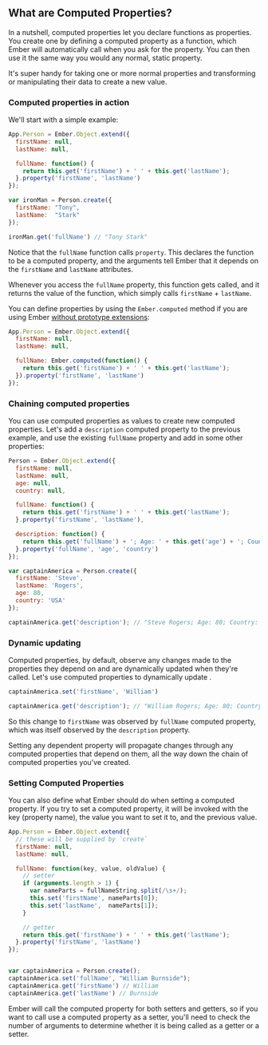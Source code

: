 ## What are Computed Properties?

In a nutshell, computed properties let you declare functions as properties. You create one by defining a computed property as a function, which Ember will automatically call when you ask for the property. You can then use it the same way you would any normal, static property.

It's super handy for taking one or more normal properties and transforming or manipulating their data to create a new value.

### Computed properties in action

We'll start with a simple example:

```javascript
App.Person = Ember.Object.extend({
  firstName: null,
  lastName: null,

  fullName: function() {
    return this.get('firstName') + ' ' + this.get('lastName');
  }.property('firstName', 'lastName')
});

var ironMan = Person.create({
  firstName: "Tony",
  lastName:  "Stark"
});

ironMan.get('fullName') // "Tony Stark"
```
Notice that the `fullName` function calls `property`. This declares the function to be a computed property, and the arguments tell Ember that it depends on the `firstName` and `lastName` attributes.

Whenever you access the `fullName` property, this function gets called, and it returns the value of the function, which simply calls `firstName` + `lastName`.

You can define properties by using the `Ember.computed` method if you are using Ember [without prototype extensions](/guides/configuring-ember/disabling-prototype-extensions):

```javascript
App.Person = Ember.Object.extend({
  firstName: null,
  lastName: null,

  fullName: Ember.computed(function() {
    return this.get('firstName') + ' ' + this.get('lastName');
  }).property('firstName', 'lastName')
});
```

### Chaining computed properties

You can use computed properties as values to create new computed properties. Let's add a `description` computed property to the previous example, and use the existing `fullName` property and add in some other properties:

```javascript
Person = Ember.Object.extend({
  firstName: null,
  lastName: null,
  age: null,
  country: null,

  fullName: function() {
    return this.get('firstName') + ' ' + this.get('lastName');
  }.property('firstName', 'lastName'),

  description: function() {
    return this.get('fullName') + '; Age: ' + this.get('age') + '; Country: ' + this.get('country');
  }.property('fullName', 'age', 'country')
});

var captainAmerica = Person.create({
  firstName: 'Steve',
  lastName: 'Rogers',
  age: 80,
  country: 'USA'
});

captainAmerica.get('description'); // "Steve Rogers; Age: 80; Country: USA"
```

### Dynamic updating

Computed properties, by default, observe any changes made to the properties they depend on and are dynamically updated when they're called. Let's use computed properties to dynamically update .

```javascript
captainAmerica.set('firstName', 'William')

captainAmerica.get('description'); // "William Rogers; Age: 80; Country: USA"
```

So this change to `firstName` was observed by `fullName` computed property, which was itself observed by the `description` property.

Setting any dependent property will propagate changes through any computed properties that depend on them, all the way down the chain of computed properties you've created.

### Setting Computed Properties

You can also define what Ember should do when setting a computed property. If you try to set a computed property, it will be invoked with the key (property name), the value you want to set it to, and the previous value.

```javascript
App.Person = Ember.Object.extend({
  // these will be supplied by `create`
  firstName: null,
  lastName: null,

  fullName: function(key, value, oldValue) {
    // setter
    if (arguments.length > 1) {
      var nameParts = fullNameString.split(/\s+/);
      this.set('firstName', nameParts[0]);
      this.set('lastName',  nameParts[1]);
    }

    // getter
    return this.get('firstName') + ' ' + this.get('lastName');
  }.property('firstName', 'lastName')
});


var captainAmerica = Person.create();
captainAmerica.set('fullName', "William Burnside");
captainAmerica.get('firstName') // William
captainAmerica.get('lastName') // Burnside
```

Ember will call the computed property for both setters and getters, so if you want to call use a computed property as a setter, you'll need to check the number of arguments to determine whether it is being called as a getter or a setter.
